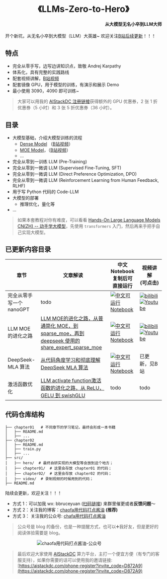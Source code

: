 <p align="center">
<h1 align="center">《LLMs-Zero-to-Hero》</h1>
<h4 align="right">从大模型无名小卒到LLM大师</h4>
</p>

开个新坑，从无名小卒到大模型（LLM）大英雄~ 欢迎关注[B站后续更新](https://space.bilibili.com/12420432)！！！

## 特点
- 完全从零手写，边写边讲知识点，致敬 Andrej Karpathy
- 体系化，具有完整的实践路线
- 配套视频讲解，[B站视频](https://www.bilibili.com/video/BV1qWwke5E3K)
- 配套镜像 GPU，用于模型的训练，有演示和展示 Demo
- 最小使用 3090，4090 即可训练~

> 大家可以用我的 [AIStackDC 注册链接](https://aistackdc.com/phone-register?invite_code=D872A9)获得额外的 GPU 优惠券，2 张 1 折优惠券（5 小时）和 3 张 5 折优惠券（36 小时）。

## 目录
- 大模型基础，介绍大模型训练的流程
    - [Dense Model](https://github.com/bbruceyuan/LLMs-Zero-to-Hero/blob/master/src/video/build_gpt.ipynb) （[B站视频](https://www.bilibili.com/video/BV1qWwke5E3K)）
    - [MOE Model](https://github.com/bbruceyuan/LLMs-Zero-to-Hero/blob/master/src/video/build_moe_model.ipynb)，（[B站视频](https://www.bilibili.com/video/BV1ZbFpeHEYr/)）
    - ...
- 完全从零到一训练 LLM (Pre-Training)
- 完全从零到一微调 LLM (Supervised Fine-Tuning, SFT)
- 完全从零到一微调 LLM (Direct Preference Optimization, DPO)
- 完全从零到一微调 LLM (Reinforcement Learning from Human Feedback, RLHF)
- 用于写 Python 代码的 Code-LLM
- 大模型的部署
    - 推理优化，量化等
- ...

> 如果本套教程对你有难度，可以看看 [Hands-On Large Language Models CN(ZH) -- 动手学大模型](https://github.com/bbruceyuan/Hands-On-Large-Language-Models-CN)，先使用 `transformers` 入门，然后再来手把手自己实现大模型。

## 已更新内容目录
| 章节 | 文章解读 | 中文 Notebook<br/>复制后可直接运行| 视频讲解 <br/> (可点击)|
|---|---|------|------|
| 完全从零手写一个nanoGPT | todo | [![中文可运行 Notebook](https://img.shields.io/badge/notebook-代码-pink)](https://github.com/bbruceyuan/LLMs-Zero-to-Hero/blob/master/src/video/build_gpt.ipynb) | [![bilibili](https://img.shields.io/badge/dynamic/json?label=views&style=social&logo=bilibili&query=data.stat.view&url=https%3A%2F%2Fapi.bilibili.com%2Fx%2Fweb-interface%2Fview%3Fbvid%3DBV1qWwke5E3K)](https://www.bilibili.com/video/BV1qWwke5E3K/)<br />[![Youtube](https://img.shields.io/youtube/views/2g5-aHYWiio)](https://www.youtube.com/watch?v=2g5-aHYWiio) |
| LLM MOE 的进化之路 | [LLM MOE的进化之路，从普通简化 MOE，到 sparse_moe，再到 deepseek 使用的 share_expert_sparse_moe](https://bruceyuan.com/llms-zero-to-hero/the-way-of-moe-model-evolution.html) | [![中文可运行 Notebook](https://img.shields.io/badge/notebook-代码-pink)](https://github.com/bbruceyuan/LLMs-Zero-to-Hero/blob/master/src/video/build_moe_model.ipynb) | [![bilibili](https://img.shields.io/badge/dynamic/json?label=views&style=social&logo=bilibili&query=data.stat.view&url=https%3A%2F%2Fapi.bilibili.com%2Fx%2Fweb-interface%2Fview%3Fbvid%3DBV1ZbFpeHEYr)](https://www.bilibili.com/video/BV1ZbFpeHEYr/)<br /> [![Youtube](https://img.shields.io/youtube/views/0BodppoiloM)](https://www.youtube.com/watch?v=0BodppoiloM) | 
| DeepSeek-MLA 算法 | [从代码角度学习和彻底理解 DeepSeek MLA 算法](https://bruceyuan.com/post/hands-on-deepseek-mla.html) |[![中文可运行 Notebook](https://img.shields.io/badge/notebook-代码-pink)](https://github.com/bbruceyuan/LLMs-Zero-to-Hero/blob/master/src/video/deepseek-mla-part1.ipynb)| 已更新，见B站 |
| 激活函数优化| [LLM activate function激活函数的进化之路，从 ReLU，GELU 到 swishGLU](https://bruceyuan.com/llms-zero-to-hero/activate-function-from-relu-gelu-to-swishglu.html) | todo | todo | 


## 代码仓库结构
```
├── chapter01   # 不同章节的学习笔记，最终会形成一本书籍
│   ├── README.md
│   ├── ...
├── chapter02
│   ├── README.md
│   ├── train.py
│   ├── ...
├── src/
│   ├── hero/  # 最终自研实现的大模型等会放到这个地方；
│   ├── chapter01/  # 这里会存放 chapter01 的代码；
│   ├── chapter02/  # 这里会存放 chapter02 的代码；
│   ├── video/  # 录制视频的时候用到的代码；
├── README.md
```


陆续会更新，欢迎关注！！！
- 方式 1：可以加我 wx: bbruceyuan ([扫码链接](https://bruceyuan.com/llms-zero-to-hero/wechat-account-bbruceyuan.png)) 来群里催更或者**反馈问题**～ 
- 方式 2：关注我的博客：[chaofa用代码打点酱油](https://www.bbruceyuan.com/)  **(推荐)**
- 方式 3： 关注我的公众号: [chafa用代码打点酱油](https://bruceyuan.com/llms-zero-to-hero/chaofa-wechat-official-account.png)
> 公众号是 blog 的备份，也是一种提醒方式，也可以➕我好友，但是更好的阅读体验需要是 blog。

<div style="display: flex; 
            justify-content: center; 
            gap: 20px;
            flex-wrap: wrap;
            align-items: center;">
  <img src="https://bruceyuan.com/llms-zero-to-hero/chaofa-wechat-official-account.png" 
       alt="chaofa用代码打点酱油-公众号" 
       style="max-width: 80%; 
              min-width: 300px;
              height: auto;"/>
  <!-- <img src="https://bruceyuan.com/llms-zero-to-hero/wechat-account-bbruceyuan.png" 
       alt="chaofa-微信号-bbruceyuan" 
       style="max-width: 20%;
              min-width: 150px;
              height: auto;"/> -->
</div>


> 最后欢迎大家使用 [AIStackDC](https://aistackdc.com/phone-register?invite_code=D872A9) 算力平台，主打一个便宜方便（有专门的客服支持），如果你需要的话可以使用我的邀请链接: [https://aistackdc.com/phone-register?invite_code=D872A9](https://aistackdc.com/phone-register?invite_code=D872A9)